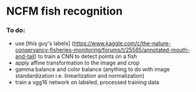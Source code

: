 # NCFM fish recognition #

### To do: ###

* use [this guy's labels] (https://www.kaggle.com/c/the-nature-conservancy-fisheries-monitoring/forums/t/25565/annotated-mouth-and-tail) to train a CNN to detect points on a fish
* apply affine transformation to the image and crop
* gamma balance and color balance (anything to do with image standardization i.e. linearlization and normalization)
* train a vgg16 network on labeled, processed training data 
